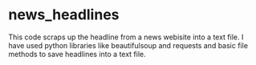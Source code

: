 # news_headlines
This code scraps up the headline from a news webisite into a text file.
I have used python libraries like beautifulsoup and requests and basic file methods to save headlines into a text file.
